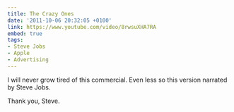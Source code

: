 ```yaml
---
title: The Crazy Ones
date: '2011-10-06 20:32:05 +0100'
link: https://www.youtube.com/video/8rwsuXHA7RA
embed: true
tags:
- Steve Jobs
- Apple
- Advertising
---
```

I will never grow tired of this commercial. Even less so this version narrated by Steve Jobs.

Thank you, Steve.
